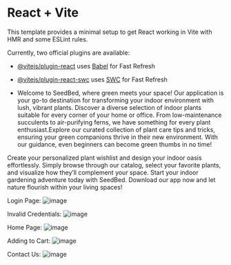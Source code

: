 # React + Vite

This template provides a minimal setup to get React working in Vite with HMR and some ESLint rules.

Currently, two official plugins are available:

- [@vitejs/plugin-react](https://github.com/vitejs/vite-plugin-react/blob/main/packages/plugin-react/README.md) uses [Babel](https://babeljs.io/) for Fast Refresh
- [@vitejs/plugin-react-swc](https://github.com/vitejs/vite-plugin-react-swc) uses [SWC](https://swc.rs/) for Fast Refresh

- Welcome to SeedBed, where green meets your space! Our application is your go-to destination for transforming your indoor environment with lush, vibrant plants. Discover a diverse selection of indoor plants suitable for every corner of your home or office. From low-maintenance succulents to air-purifying ferns, we have something for every plant enthusiast.Explore our curated collection of plant care tips and tricks, ensuring your green companions thrive in their new environment. With our guidance, even beginners can become green thumbs in no time!

Create your personalized plant wishlist and design your indoor oasis effortlessly. Simply browse through our catalog, select your favorite plants, and visualize how they’ll complement your space.
Start your indoor gardening adventure today with SeedBed. Download our app now and let nature flourish within your living spaces!

Login Page:
![image](https://github.com/Meghasyam283/seed-bed/assets/82363294/b9b79dd7-76e4-48f6-aa6f-89adf7e4a2bc)

Invalid Credentials:
![image](https://github.com/Meghasyam283/seed-bed/assets/82363294/099ce583-b50b-42b4-a949-d0f09d2bad66)

Home Page:
![image](https://github.com/Meghasyam283/seed-bed/assets/82363294/7181a56b-fc63-4584-b620-14bd0de1089f)

Adding to Cart:
![image](https://github.com/Meghasyam283/seed-bed/assets/82363294/18f95035-30fb-4a9b-b4e8-c366afda0e51)

Contact Us: 
![image](https://github.com/Meghasyam283/seed-bed/assets/82363294/04dc5094-c989-4e82-abe2-f00158c0b17d)

